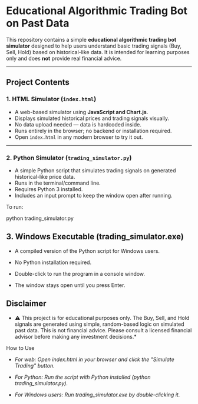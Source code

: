 # Educational Algorithmic Trading Bot on Past Data

This repository contains a simple **educational algorithmic trading bot simulator** designed to help users understand basic trading signals (Buy, Sell, Hold) based on historical-like data. It is intended for learning purposes only and does **not** provide real financial advice.

---

## Project Contents

### 1. HTML Simulator (`index.html`)

- A web-based simulator using **JavaScript and Chart.js**.
- Displays simulated historical prices and trading signals visually.
- No data upload needed — data is hardcoded inside.
- Runs entirely in the browser; no backend or installation required.
- Open `index.html` in any modern browser to try it out.

---

### 2. Python Simulator (`trading_simulator.py`)

- A simple Python script that simulates trading signals on generated historical-like price data.
- Runs in the terminal/command line.
- Requires Python 3 installed.
- Includes an input prompt to keep the window open after running.
  
To run:

python trading_simulator.py


## 3. Windows Executable (trading_simulator.exe)
- A compiled version of the Python script for Windows users.

- No Python installation required.

- Double-click to run the program in a console window.

- The window stays open until you press Enter.


## Disclaimer
* ⚠️ This project is for educational purposes only.
The Buy, Sell, and Hold signals are generated using simple, random-based logic on simulated past data. This is not financial advice.
Please consult a licensed financial advisor before making any investment decisions.*


How to Use
- *For web: Open index.html in your browser and click the "Simulate Trading" button.*

- *For Python: Run the script with Python installed (python trading_simulator.py).*

- *For Windows users: Run trading_simulator.exe by double-clicking it.*




